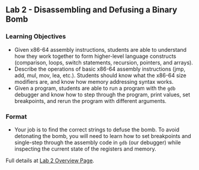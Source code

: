 ## Lab 2 - Disassembling and Defusing a Binary Bomb

### Learning Objectives
- Given x86-64 assembly instructions, students are able to understand how they work together to form higher-level language constructs (comparison, loops, switch statements, recursion, pointers, and arrays).
- Describe the operations of basic x86-64 assembly instructions (jmp, add, mul, mov, lea, etc.). Students should know what the x86-64 size modifiers are, and know how memory addressing syntax works.
- Given a program, students are able to run a program with the `gdb` debugger and know how to step through the program, print values, set breakpoints, and rerun the program with different arguments.

### Format
- Your job is to find the correct strings to defuse the bomb. To avoid detonating the bomb, you will need to learn how to set breakpoints and single-step through the assembly code in `gdb` (our debugger) while inspecting the current state of the registers and memory.

Full details at [Lab 2 Overview Page](https://courses.cs.washington.edu/courses/cse351/24sp/labs/lab2.html).
